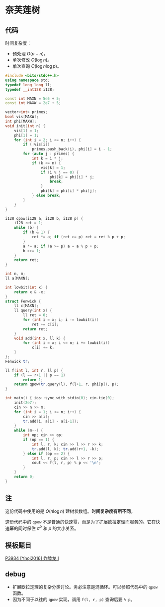 # 奈芙莲树

## 代码

时间复杂度：

- 预处理 $O(p + n)$。
- 单次修改 $O(\log n)$。
- 单次查询 $O(\log n \log p)$。

```cpp
#include <bits/stdc++.h>
using namespace std;
typedef long long ll;
typedef __int128 i128;

const int MAXN = 5e5 + 5;
const int MAXW = 2e7 + 5;

vector<int> primes;
bool vis[MAXW];
int phi[MAXW];
void init(int n) {
    vis[1] = 1;
    phi[1] = 1;
    for (int i = 2; i <= n; i++) {
        if (!vis[i])
            primes.push_back(i), phi[i] = i - 1;
        for (auto j : primes) {
            int k = i * j;
            if (k <= n) {
                vis[k] = 1;
                if (i % j == 0) {
                    phi[k] = phi[i] * j;
                    break;
                }
                phi[k] = phi[i] * phi[j];
            } else break;
        }
    }
}

i128 qpow(i128 a, i128 b, i128 p) {
    i128 ret = 1;
    while (b) {
        if (b & 1) {
            ret *= a; if (ret >= p) ret = ret % p + p;
        }
        a *= a; if (a >= p) a = a % p + p;
        b >>= 1;
    }
    return ret;
}

int n, m;
ll a[MAXN];

int lowbit(int x) {
    return x & -x;
}
struct Fenwick {
    ll c[MAXN];
    ll query(int x) {
        ll ret = 0;
        for (int i = x; i; i -= lowbit(i))
            ret += c[i];
        return ret;
    }
    void add(int x, ll k) {
        for (int i = x; i <= n; i += lowbit(i))
            c[i] += k;
    }
};
Fenwick tr;

ll f(int l, int r, ll p) {
    if (l == r+1 || p == 1)
        return 1;
    return qpow(tr.query(l), f(l+1, r, phi[p]), p);
}

int main() { ios::sync_with_stdio(0); cin.tie(0);
    init(2e7);
    cin >> n >> m;
    for (int i = 1; i <= n; i++) {
        cin >> a[i];
        tr.add(i, a[i] - a[i-1]);
    }
    while (m--) {
        int op; cin >> op;
        if (op == 1) {
            int l, r, k; cin >> l >> r >> k;
            tr.add(l, k); tr.add(r+1, -k);
        } else if (op == 2) {
            int l, r, p; cin >> l >> r >> p;
            cout << f(l, r, p) % p << '\n';
        }
    }
    return 0;
}

```

## 注

这份代码中使用的是 $O(n \log n)$ 建树状数组。**时间复杂度有所不同**。

这份代码中的 `qpow` 不是普通的快速幂，而是为了扩展欧拉定理而服务的。它在快速幂的同时保住 $a^b$ 和 $p$ 的大小关系。

## 模板题目

[P3934 [Ynoi2016] 炸脖龙 I](https://www.luogu.com.cn/problem/P3934)

## debug

- 扩展欧拉定理的复杂分类讨论。务必注意是混循环。可以参照代码中的 `qpow` 函数。
- 因为不同于以往的 `qpow` 实现，调用 `f(l, r, p)` 查询后要 `% p`。